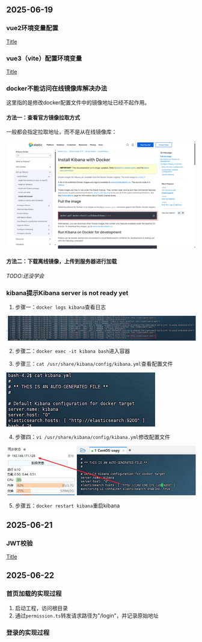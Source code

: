 
## 2025-06-19 

### vue2环境变量配置

[Title](https://www.bilibili.com/video/BV15W4y1f7Uo?spm_id_from=333.1387.favlist.content.click)

### vue3（vite）配置环境变量

[Title](https://www.bilibili.com/video/BV18d4y1F7Em?spm_id_from=333.1387.favlist.content.click)

### docker不能访问在线镜像库解决办法

这里指的是修改docker配置文件中的镜像地址已经不起作用。

#### 方法一：查看官方镜像拉取方式

一般都会指定拉取地址，而不是从在线镜像库：

![Alt text](assets/image-3.png)

#### 方法二：下载离线镜像，上传到服务器进行加载

*TODO:还没学会*

### kibana提示Kibana server is not ready yet

1. 步骤一：`docker logs kibana`查看日志

![Alt text](assets/image-4.png)

2. 步骤二：`docker exec -it kibana bash`进入容器

3. 步骤三：`cat /usr/share/kibana/config/kibana.yml`查看配置文件

![Alt text](assets/image-5.png)

4. 步骤四：`vi /usr/share/kibana/config/kibana.yml`修改配置文件

![Alt text](assets/image-6.png)

5. 步骤五：`docker restart kibana`重启kibana

## 2025-06-21

### JWT校验

[Title](https://www.bilibili.com/video/BV1cK4y197EM?spm_id_from=333.1387.favlist.content.click)

## 2025-06-22

### 首页加载的实现过程

1. 启动工程，访问根目录
2. 通过`permission.ts`转发请求路径为"/login"，并记录原始地址

### 登录的实现过程



